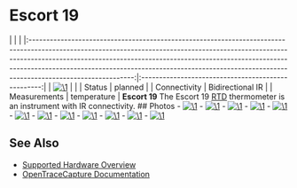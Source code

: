 # Escort 19

| | | |:-----------------------------------------------------------------------------------------------------------------------------------------------------------------------------------------------------------------------------------------------------------------------------------------------------------------------------------------------------:|:--------------------------------------------------:| | [![\1](../../assets/hardware/general/\2)](./File:Escort_19.png.html) | | | Status | planned | | Connectivity | Bidirectional IR | | Measurements | temperature | **Escort 19** The Escort 19 [RTD](http://en.wikipedia.org/wiki/Resistance_thermometer) thermometer is an instrument with IR connectivity. ## Photos \- 
[![\1](../../assets/hardware/general/\2)](./File:Escort_19_back.png.html)
\- 
[![\1](../../assets/hardware/general/\2)](./File:Escort_19_enclosure_back.jpg.html)
\- 
[![\1](../../assets/hardware/general/\2)](./File:Escort_19_PCB_front.jpg.html)
\- 
[![\1](../../assets/hardware/general/\2)](./File:Escort_19_PCB_back.jpg.html)
\- 
[![\1](../../assets/hardware/general/\2)](./File:Escort_19_PCB_back_top.jpg.html)
\- 
[![\1](../../assets/hardware/general/\2)](./File:Escort_19_PCB_back_bottom.jpg.html)
\- 
[![\1](../../assets/hardware/general/\2)](./File:Escort_19_LCD.jpg.html)
\- 
[![\1](../../assets/hardware/general/\2)](./File:Escort_19_LCD_all.jpg.html)
\- 
[![\1](../../assets/hardware/general/\2)](./File:Escort_19_socket_PCB_front.jpg.html)
\- 
[![\1](../../assets/hardware/general/\2)](./File:Escort_19_socket_PCB_back.jpg.html)
\- 
[![\1](../../assets/hardware/general/\2)](./File:Escort_19_comms_PCB_front.jpg.html)
\- 
[![\1](../../assets/hardware/general/\2)](./File:Escort_19_comms_PCB_back.jpg.html)

## See Also
- [Supported Hardware Overview](../supported-hardware.md)
- [OpenTraceCapture Documentation](../../opentracecapture/overview.md)
